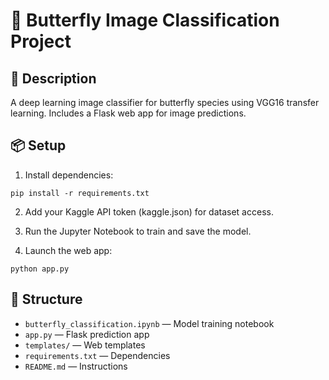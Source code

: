# 🦋 Butterfly Image Classification Project

## 📖 Description
A deep learning image classifier for butterfly species using VGG16 transfer learning. Includes a Flask web app for image predictions.

## 📦 Setup
1. Install dependencies:
```
pip install -r requirements.txt
```

2. Add your Kaggle API token (kaggle.json) for dataset access.

3. Run the Jupyter Notebook to train and save the model.

4. Launch the web app:
```
python app.py
```

## 📂 Structure
- `butterfly_classification.ipynb` — Model training notebook
- `app.py` — Flask prediction app
- `templates/` — Web templates
- `requirements.txt` — Dependencies
- `README.md` — Instructions
